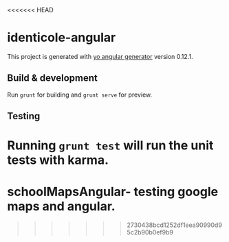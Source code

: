 <<<<<<< HEAD
# identicole-angular

This project is generated with [yo angular generator](https://github.com/yeoman/generator-angular)
version 0.12.1.

## Build & development

Run `grunt` for building and `grunt serve` for preview.

## Testing

Running `grunt test` will run the unit tests with karma.
=======
# schoolMapsAngular- testing google maps and angular.
>>>>>>> 2730438bcd1252df1eea90990d95c2b90b0ef9b9
